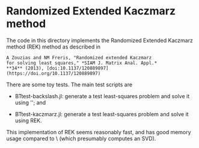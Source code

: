 # Randomized Extended Kaczmarz method

The code in this directory implements the Randomized
Extended Kaczmarz method (REK) method as described in

	A Zouzias and NM Freris, "Randomized extended Kaczmarz
	for solving least squares," *SIAM J. Matrix Anal. Appl.*
	**34** (2013), [doi:10.1137/120889897](https://doi.org/10.1137/120889897)

There are some toy tests.  The main test scripts are

- BTtest-backslash.jl: generate a test least-squares problem
  and solve it using '\'; and

- BTtest-kaczmarz.jl: generate a test least-squares problem
  and solve it using REK.

This implementation of REK seems reasonably fast, and has
good memory usage compared to \ (which presumably computes
an SVD).
